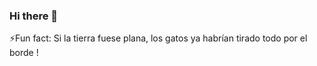 ### Hi there 👋

<!--

Here are some ideas to get you started:

- 🔭 I’m currently working on ...
- 🌱 I’m currently learning ...
- 👯 I’m looking to collaborate on ...
- 🤔 I’m looking for help with ...
- 💬 Ask me about ...
- 📫 How to reach me: ...
- 😄 Pronouns: ...
-->


[](https://komarev.com/ghpvc/?username=Ti-trit) 


⚡Fun fact: Si la tierra fuese plana, los gatos ya habrían tirado todo por el borde ! 


